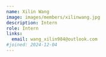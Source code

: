 ```yaml
---
name: Xilin Wang
image: images/members/xilinwang.jpg
description: Intern
role: Intern
links:
  email: wang_xilin984@outlook.com
#joined: 2024-12-04
---
```


 